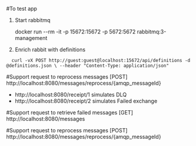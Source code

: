 #To test app 
1. Start rabbitmq 


    docker run --rm -it -p 15672:15672 -p 5672:5672 rabbitmq:3-management

2. Enrich rabbit with definitions


`   curl -vX POST http://guest:guest@localhost:15672/api/definitions -d @definitions.json \
     --header "Content-Type: application/json"
`


#Support request to reprocess messages
[POST] http://localhost:8080/messages/reprocess/{amqp_messageId}

- http://localhost:8080/receipt/1 simulates DLQ
- http://localhost:8080/receipt/2 simulates Failed exchange

#Support request to retrieve failed messages
[GET] http://localhost:8080/messages

#Support request to reprocess messages
[POST] http://localhost:8080/messages/reprocess/{amqp_messageId}
